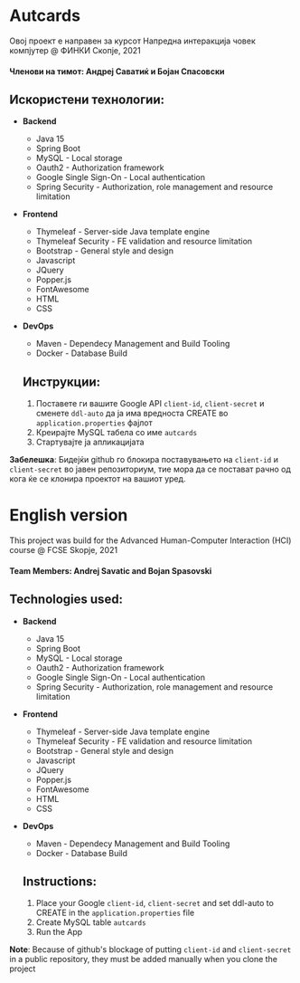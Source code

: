 # Autcards


Овој проект е направен за курсот Напредна интеракција човек компјутер @ ФИНКИ Скопје, 2021

#### Членови на тимот: Андреј Саватиќ и Бојан Спасовски

## Искористени технологии:
* **Backend**
  * Java 15
  * Spring Boot
  * MySQL - Local storage
  * Oauth2 - Authorization framework
  * Google Single Sign-On - Local authentication
  * Spring Security - Authorization, role management and resource limitation

* **Frontend**
  * Thymeleaf - Server-side Java template engine
  * Thymeleaf Security - FE validation and resource limitation
  * Bootstrap - General style and design
  * Javascript
  * JQuery
  * Popper.js
  * FontAwesome
  * HTML
  * CSS

* **DevOps**
  * Maven - Dependecy Management and Build Tooling
  * Docker - Database Build
  
  ## Инструкции: 
  1. Поставете ги вашите Google API `client-id`, `client-secret` и сменете `ddl-auto` да ја има вредноста CREATE во `application.properties` фајлот  
  2. Креирајте MySQL табела со име `autcards`
  3. Стартувајте ја апликацијата

**Забелешка**: Бидејќи github го блокира поставувањето на `client-id` и `client-secret` во јавен репозиториум, тие мора да се постават рачно од кога ќе се клонира проектот на вашиот уред.


# English version

This project was build for the Advanced Human-Computer Interaction (HCI) course @ FCSE Skopje, 2021
#### Team Members: Andrej Savatic and Bojan Spasovski

## Technologies used:
* **Backend**
  * Java 15
  * Spring Boot
  * MySQL - Local storage
  * Oauth2 - Authorization framework
  * Google Single Sign-On - Local authentication
  * Spring Security - Authorization, role management and resource limitation

* **Frontend**
  * Thymeleaf - Server-side Java template engine
  * Thymeleaf Security - FE validation and resource limitation
  * Bootstrap - General style and design
  * Javascript
  * JQuery
  * Popper.js
  * FontAwesome
  * HTML
  * CSS

* **DevOps**
  * Maven - Dependecy Management and Build Tooling
  * Docker - Database Build
  
  ## Instructions: 
  1. Place your Google `client-id`, `client-secret` and set ddl-auto to CREATE in the `application.properties` file  
  2. Create MySQL table `autcards`
  3. Run the App

**Note**: Because of github's blockage of putting `client-id` and `client-secret` in a public repository, they must be added manually when you clone the project
